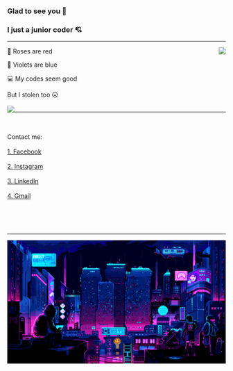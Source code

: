 ### Glad to see you :smiling_face_with_three_hearts:
### I just a junior coder :cupid:
---

<img align="right" src="https://github-readme-stats.vercel.app/api?username=dtrbinh&&show_icons=true&title_color=00ffff&icon_color=cc66ff&text_color=daf7dc&bg_color=1e2731" />

🌹 Roses are red

🌷 Violets are blue

💻 My codes seem good

But I stolen too 😥
<br></br>
<img align="left" src="https://github-readme-stats-anuraghazra1.vercel.app/api/top-langs/?username=dtrbinh&theme=material-palenight&langs_count=10&hide=shell,pug,ejs,scss,php,powershell,batchfile,rtf,pascal" />

---

<p align="left">
  <br></br>
  Contact me: <br></br>
  <a href="https://www.facebook.com/bin.do.jjw/">1. Facebook</a> <br></br>
  <a href="https://www.instagram.com/bin_do.02/">2. Instagram</a> <br></br>
  <a href="https://www.linkedin.com/in/%C4%91%E1%BB%97-tr%E1%BA%A7n-b%C3%ACnh-419665215/">3. LinkedIn</a> <br></br>
  <a href="dotranbinhqng02@gmail.com/">4. Gmail</a> <br></br>
</p>
<br></br>

---

<img src="https://github.com/dtrbinh/dtrbinh/blob/main/img/9bc27292880429.5e569ff84e4d0.gif" />

